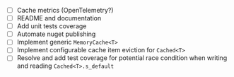 - [ ] Cache metrics (OpenTelemetry?)
- [ ] README and documentation
- [ ] Add unit tests coverage
- [ ] Automate nuget publishing
- [ ] Implement generic `MemoryCache<T>`
- [ ] Implement configurable cache item eviction for `Cached<T>`
- [ ] Resolve and add test coverage for potential race condition when writing and reading `Cached<T>.s_default`